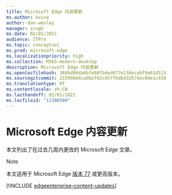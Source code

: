 ```yaml
---
title: Microsoft Edge 内容更新
ms.author: kvice
author: dan-wesley
manager: srugh
ms.date: 02/01/2021
audience: ITPro
ms.topic: conceptual
ms.prod: microsoft-edge
ms.localizationpriority: high
ms.collection: M365-modern-desktop
description: Microsoft Edge 内容更新
ms.openlocfilehash: 368bd86da6bfeb8fbdedd77e13decebf9e61d513
ms.sourcegitcommit: 21509bb4ca9b2f62c657fbdb43267dec0de1c458
ms.translationtype: HT
ms.contentlocale: zh-CN
ms.lasthandoff: 02/01/2021
ms.locfileid: "11306580"
---
```

# Microsoft Edge 内容更新

本文列出了在过去几周内更改的 Microsoft Edge 文章。

> [!NOTE]
> 本文适用于 Microsoft Edge [版本 77](https://support.microsoft.com/help/4027011/microsoft-edge-find-out-which-version-you-have?ocid=MicrosoftStore-EdgeVersion) 或更高版本。

[!INCLUDE [edgeenterprise-content-updates](./includes/edgeenterprise-content-updates.md)]
